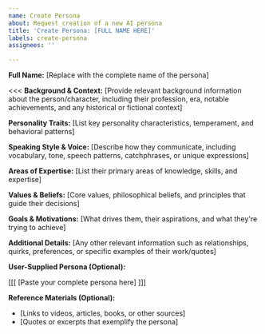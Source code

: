 ```yaml
---
name: Create Persona
about: Request creation of a new AI persona
title: 'Create Persona: [FULL NAME HERE]'
labels: create-persona
assignees: ''

---
```


<!-- 
The body is OPTIONAL. You can create a persona with just the title.
If you want to provide additional details, use the template below.
-->

**Full Name:** [Replace with the complete name of the persona]

<<<
**Background & Context:**
[Provide relevant background information about the person/character, including their profession, era, notable achievements, and any historical or fictional context]

**Personality Traits:**
[List key personality characteristics, temperament, and behavioral patterns]

**Speaking Style & Voice:**
[Describe how they communicate, including vocabulary, tone, speech patterns, catchphrases, or unique expressions]

**Areas of Expertise:**
[List their primary areas of knowledge, skills, and expertise]

**Values & Beliefs:**
[Core values, philosophical beliefs, and principles that guide their decisions]

**Goals & Motivations:**
[What drives them, their aspirations, and what they're trying to achieve]

**Additional Details:**
[Any other relevant information such as relationships, quirks, preferences, or specific examples of their work/quotes]
>>>

**User-Supplied Persona (Optional):**
<!-- If you have your own version of this persona, include it below between [[[ and ]]] markers -->
<!-- This will be included as a 5th input during the synthesis step -->
[[[
[Paste your complete persona here]
]]]

**Reference Materials (Optional):**
- [Links to videos, articles, books, or other sources]
- [Quotes or excerpts that exemplify the persona]